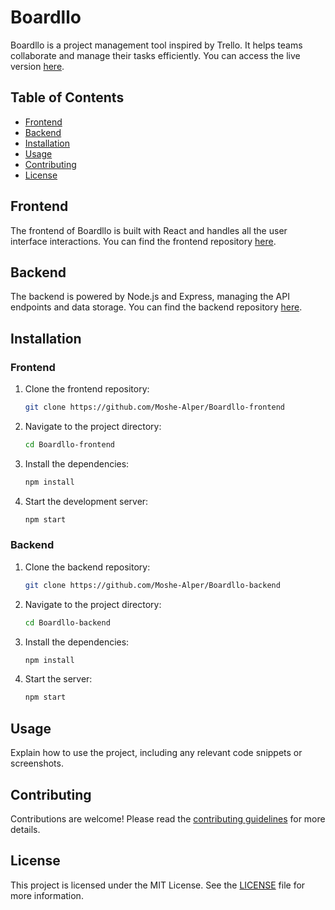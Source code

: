 # Boardllo

Boardllo is a project management tool inspired by Trello. It helps teams collaborate and manage their tasks efficiently.
You can access the live version [here](https://boardllo.onrender.com/).

## Table of Contents
- [Frontend](#frontend)
- [Backend](#backend)
- [Installation](#installation)
- [Usage](#usage)
- [Contributing](#contributing)
- [License](#license)

## Frontend
The frontend of Boardllo is built with React and handles all the user interface interactions. You can find the frontend repository [here](https://github.com/Moshe-Alper/Boardllo-frontend).

## Backend
The backend is powered by Node.js and Express, managing the API endpoints and data storage. You can find the backend repository [here](https://github.com/Moshe-Alper/Boardllo-backend).

## Installation
### Frontend
1. Clone the frontend repository:
    ```bash
    git clone https://github.com/Moshe-Alper/Boardllo-frontend
    ```
2. Navigate to the project directory:
    ```bash
    cd Boardllo-frontend
    ```
3. Install the dependencies:
    ```bash
    npm install
    ```
4. Start the development server:
    ```bash
    npm start
    ```

### Backend
1. Clone the backend repository:
    ```bash
    git clone https://github.com/Moshe-Alper/Boardllo-backend
    ```
2. Navigate to the project directory:
    ```bash
    cd Boardllo-backend
    ```
3. Install the dependencies:
    ```bash
    npm install
    ```
4. Start the server:
    ```bash
    npm start
    ```

## Usage
Explain how to use the project, including any relevant code snippets or screenshots.

## Contributing
Contributions are welcome! Please read the [contributing guidelines](CONTRIBUTING.md) for more details.

## License
This project is licensed under the MIT License. See the [LICENSE](LICENSE) file for more information.
